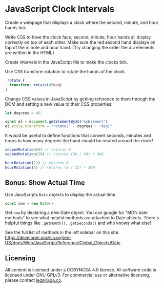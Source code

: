 # JavaScript Clock Intervals

Create a webpage that displays a clock where the
second, minute, and hour hands tick.

Write CSS to have the clock face, second, minute, hour
hands all display correctly on top of each other. Make
sure the red second hand displays on top of the minute
and hour hand. (Try changing the order the div elements
are written in the HTML)

Create intervals in the JavaScript file to make the
clocks tick.

Use CSS transform rotation to rotate the hands of the
clock.

```css
.rotate {
  transform: rotate(45deg)
}
```

Change CSS values in JavaScript by getting reference
to them through the DOM and setting a new value to
their CSS properties:

```js
let degrees = 45;

const el = document.getElementById("myElement")
el.style.transform = "rotate(" + degrees + "deg)"
```

It would be useful to define functions that convert
seconds, minutes and hours to how many degrees the
hand should be rotated around the clock!

```js
secondRotation(0) // returns 0
secondRotation(59) // returns (59 / 60) * 360

hourRotation(12) // returns 0
hourRotation(5) // returns (5 / 12) * 360
```

## Bonus: Show Actual Time

Use JavaScripts `Date` objects to display the actual
time.

```js
const now = new Date()
```

Get `now` by declaring a new Date object. You can google for "MDN date methods" to see what
helpful methods are attached to Date objects. There's helpful things like `.getMonth()`, `.getSeconds()`
and who knows what else!

See the full list of methods in the left sidebar on this site:
https://developer.mozilla.org/en-US/docs/Web/JavaScript/Reference/Global_Objects/Date

## Licensing

All content is licensed under a CC­BY­NC­SA 4.0 license.
All software code is licensed under GNU GPLv3. For commercial use or alternative licensing, please contact legal@ga.co.

